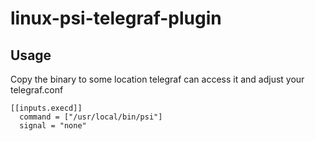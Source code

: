 # linux-psi-telegraf-plugin

## Usage

Copy the binary to some location telegraf can access it and adjust your telegraf.conf

```
[[inputs.execd]]
  command = ["/usr/local/bin/psi"]
  signal = "none"
```